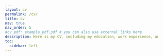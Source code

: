 ```yaml
---
layout: cv
permalink: /cv/
title: cv
nav: true
nav_order: 5
#cv_pdf: example_pdf.pdf # you can also use external links here
description: Here is my CV, including my education, work experience, and skills.
toc:
  sidebar: left
---
```

